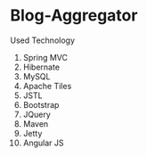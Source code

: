 # Blog-Aggregator

Used Technology

1. Spring MVC
2. Hibernate
3. MySQL 
4. Apache Tiles
5. JSTL
6. Bootstrap
7. JQuery
8. Maven 
9. Jetty
10. Angular JS  
